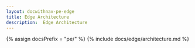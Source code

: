 ```yaml
---
layout: docwithnav-pe-edge
title: Edge Architecture
description:  Edge Architecture
---
```


{% assign docsPrefix = "pe/" %}
{% include docs/edge/architecture.md %}